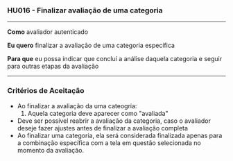 ### HU016 - Finalizar avaliação de uma categoria

---

**Como** avaliador autenticado

**Eu quero** finalizar a avaliação de uma categoria específica

**Para que** eu possa indicar que concluí a análise daquela categoria e seguir para outras etapas da avaliação

---

### Critérios de Aceitação

- Ao finalizar a avaliação da uma cateogria:
  1. Aquela categoria deve aparecer como "avaliada"
- Deve ser possível reabrir a avaliação da categoria, caso o avaliador deseje fazer ajustes antes de finalizar a avaliação completa
- Ao finalizar uma categoria, ela será considerada finalizada apenas para a combinação específica com a tela em questão selecionada no momento da avaliação.
